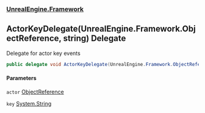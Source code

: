### [UnrealEngine.Framework](./UnrealEngine-Framework.md 'UnrealEngine.Framework')
## ActorKeyDelegate(UnrealEngine.Framework.ObjectReference, string) Delegate
Delegate for actor key events  
```csharp
public delegate void ActorKeyDelegate(UnrealEngine.Framework.ObjectReference actor, string key);
```
#### Parameters
<a name='UnrealEngine-Framework-ActorKeyDelegate(UnrealEngine-Framework-ObjectReference_string)-actor'></a>
`actor` [ObjectReference](./ObjectReference.md 'UnrealEngine.Framework.ObjectReference')  
  
<a name='UnrealEngine-Framework-ActorKeyDelegate(UnrealEngine-Framework-ObjectReference_string)-key'></a>
`key` [System.String](https://docs.microsoft.com/en-us/dotnet/api/System.String 'System.String')  
  
